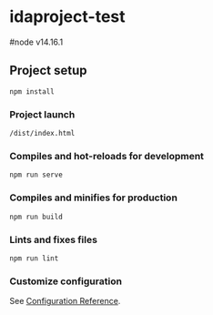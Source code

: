 # idaproject-test
#node v14.16.1

## Project setup
```
npm install
```
### Project launch
```
/dist/index.html
```
### Compiles and hot-reloads for development
```
npm run serve
```

### Compiles and minifies for production
```
npm run build
```

### Lints and fixes files
```
npm run lint
```



### Customize configuration
See [Configuration Reference](https://cli.vuejs.org/config/).
